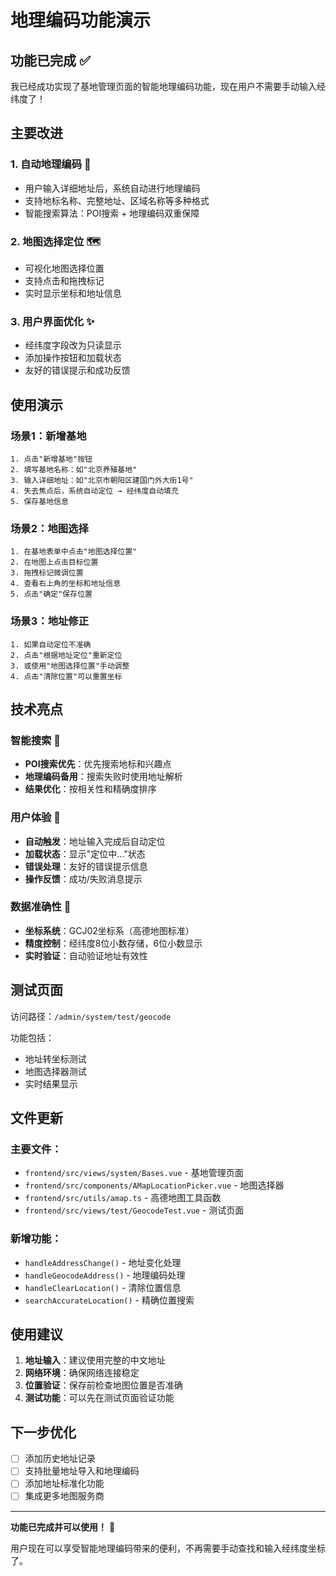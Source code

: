 # 地理编码功能演示

## 功能已完成 ✅

我已经成功实现了基地管理页面的智能地理编码功能，现在用户不需要手动输入经纬度了！

## 主要改进

### 1. 自动地理编码 🎯
- 用户输入详细地址后，系统自动进行地理编码
- 支持地标名称、完整地址、区域名称等多种格式
- 智能搜索算法：POI搜索 + 地理编码双重保障

### 2. 地图选择定位 🗺️
- 可视化地图选择位置
- 支持点击和拖拽标记
- 实时显示坐标和地址信息

### 3. 用户界面优化 ✨
- 经纬度字段改为只读显示
- 添加操作按钮和加载状态
- 友好的错误提示和成功反馈

## 使用演示

### 场景1：新增基地
```
1. 点击"新增基地"按钮
2. 填写基地名称：如"北京养殖基地"
3. 输入详细地址：如"北京市朝阳区建国门外大街1号"
4. 失去焦点后，系统自动定位 → 经纬度自动填充
5. 保存基地信息
```

### 场景2：地图选择
```
1. 在基地表单中点击"地图选择位置"
2. 在地图上点击目标位置
3. 拖拽标记微调位置
4. 查看右上角的坐标和地址信息
5. 点击"确定"保存位置
```

### 场景3：地址修正
```
1. 如果自动定位不准确
2. 点击"根据地址定位"重新定位
3. 或使用"地图选择位置"手动调整
4. 点击"清除位置"可以重置坐标
```

## 技术亮点

### 智能搜索 🧠
- **POI搜索优先**：优先搜索地标和兴趣点
- **地理编码备用**：搜索失败时使用地址解析
- **结果优化**：按相关性和精确度排序

### 用户体验 💫
- **自动触发**：地址输入完成后自动定位
- **加载状态**：显示"定位中..."状态
- **错误处理**：友好的错误提示信息
- **操作反馈**：成功/失败消息提示

### 数据准确性 📍
- **坐标系统**：GCJ02坐标系（高德地图标准）
- **精度控制**：经纬度8位小数存储，6位小数显示
- **实时验证**：自动验证地址有效性

## 测试页面

访问路径：`/admin/system/test/geocode`

功能包括：
- 地址转坐标测试
- 地图选择器测试
- 实时结果显示

## 文件更新

### 主要文件：
- `frontend/src/views/system/Bases.vue` - 基地管理页面
- `frontend/src/components/AMapLocationPicker.vue` - 地图选择器
- `frontend/src/utils/amap.ts` - 高德地图工具函数
- `frontend/src/views/test/GeocodeTest.vue` - 测试页面

### 新增功能：
- `handleAddressChange()` - 地址变化处理
- `handleGeocodeAddress()` - 地理编码处理
- `handleClearLocation()` - 清除位置信息
- `searchAccurateLocation()` - 精确位置搜索

## 使用建议

1. **地址输入**：建议使用完整的中文地址
2. **网络环境**：确保网络连接稳定
3. **位置验证**：保存前检查地图位置是否准确
4. **测试功能**：可以先在测试页面验证功能

## 下一步优化

- [ ] 添加历史地址记录
- [ ] 支持批量地址导入和地理编码
- [ ] 添加地址标准化功能
- [ ] 集成更多地图服务商

---

**功能已完成并可以使用！** 🎉

用户现在可以享受智能地理编码带来的便利，不再需要手动查找和输入经纬度坐标了。